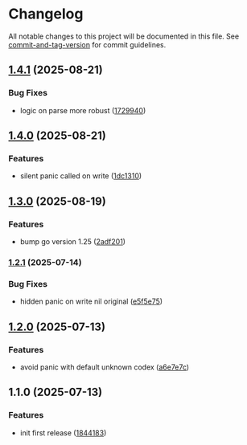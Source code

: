 # Changelog

All notable changes to this project will be documented in this file. See [commit-and-tag-version](https://github.com/absolute-version/commit-and-tag-version) for commit guidelines.

## [1.4.1](https://github.com/peruri-dev/errs/compare/v1.4.0...v1.4.1) (2025-08-21)


### Bug Fixes

* logic on parse more robust ([1729940](https://github.com/peruri-dev/errs/commit/172994010e4c4ff377a40cc6068a0826f74355d2))

## [1.4.0](https://github.com/peruri-dev/errs/compare/v1.3.0...v1.4.0) (2025-08-21)


### Features

* silent panic called on write ([1dc1310](https://github.com/peruri-dev/errs/commit/1dc131077a2b52c0312e693b565ee617b9224189))

## [1.3.0](https://github.com/peruri-dev/errs/compare/v1.2.1...v1.3.0) (2025-08-19)


### Features

* bump go version 1.25 ([2adf201](https://github.com/peruri-dev/errs/commit/2adf2016482f64ad5bbbe23bf1bd45f7b7c461b9))

### [1.2.1](https://github.com/peruri-dev/errs/compare/v1.2.0...v1.2.1) (2025-07-14)


### Bug Fixes

* hidden panic on write nil original ([e5f5e75](https://github.com/peruri-dev/errs/commit/e5f5e75f7144536013bfcd82d68600b257528a16))

## [1.2.0](https://github.com/peruri-dev/errs/compare/v1.1.0...v1.2.0) (2025-07-13)


### Features

* avoid panic with default unknown codex ([a6e7e7c](https://github.com/peruri-dev/errs/commit/a6e7e7cdc8f1eea2bb27b72eb9f6f0fde8750d8b))

## 1.1.0 (2025-07-13)


### Features

* init first release ([1844183](https://github.com/peruri-dev/errs/commit/1844183fe4f42af6b57f663f52ed1c69e32be6e2))
